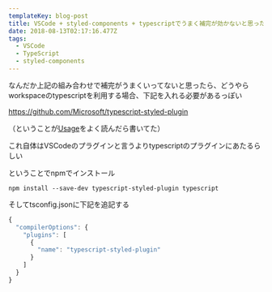 ```yaml
---
templateKey: blog-post
title: VSCode + styled-components + typescriptでうまく補完が効かないと思ったら
date: 2018-08-13T02:17:16.477Z
tags:
  - VSCode
  - TypeScript
  - styled-components
---
```

なんだか上記の組み合わせで補完がうまくいってないと思ったら、どうやらworkspaceのtypescriptを利用する場合、下記を入れる必要があるっぽい

https://github.com/Microsoft/typescript-styled-plugin

（ということが[Usage](https://github.com/styled-components/vscode-styled-components#usage)をよく読んだら書いてた）

これ自体はVSCodeのプラグインと言うよりtypescriptのプラグインにあたるらしい

ということでnpmでインストール

```
npm install --save-dev typescript-styled-plugin typescript
```

そしてtsconfig.jsonに下記を追記する

```ts
{
  "compilerOptions": {
    "plugins": [
      {
        "name": "typescript-styled-plugin"
      }
    ]
  }
}
```
